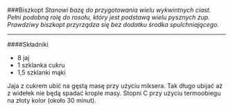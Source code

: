 ###Biszkopt
*Stanowi bazę do przygotowania wielu wykwintnych ciast. Pełni podobną rolę do rosołu, który jest podstawą wielu pysznych zup. Prawdziwy biszkopt przyrządza się bez dodatku środka spulchniającego.*

***
####Składniki
* 8 jaj
* 1 szklanka cukru 
* 1,5 szklanki mąki 

Jaja z cukrem ubić na gęstą masę przy użyciu miksera. Tak długo ubijać aż z widełek nie będą spadać krople masy. Stopni C przy użyciu termoobiegu na złoty kolor (około 30 minut).
